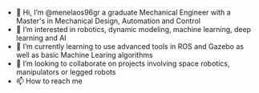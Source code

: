 - 👋 Hi, I’m @menelaos96gr a graduate Mechanical Engineer with a Master's in Mechanical Design, Automation and Control
- 👀 I’m interested in robotics, dynamic modeling, machine learning, deep learning and AI
- 🌱 I’m currently learning to use advanced tools in ROS and Gazebo as well as basic Machine Learing algorithms
- 💞️ I’m looking to collaborate on projects involving space robotics, manipulators or legged robots
- 📫 How to reach me 

<!---
menelaos96gr/menelaos96gr is a ✨ special ✨ repository because its `README.md` (this file) appears on your GitHub profile.
You can click the Preview link to take a look at your changes.
--->
